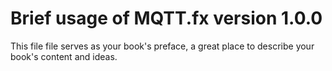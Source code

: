 Brief usage of MQTT.fx version 1.0.0
=======

This file file serves as your book's preface, a great place to describe your book's content and ideas.



